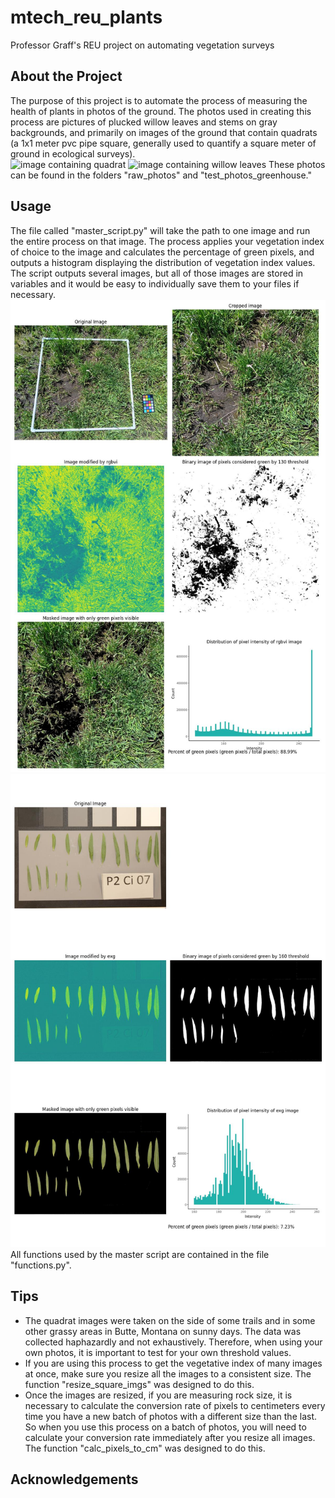 # mtech_reu_plants
 Professor Graff's REU project on automating vegetation surveys

## About the Project
The purpose of this project is to automate the process of measuring the health of plants in photos of the ground. The photos used in creating this process are pictures of plucked willow leaves and stems on gray backgrounds, and primarily on images of the ground that contain quadrats (a 1x1 meter pvc pipe square, generally used to quantify a square meter of ground in ecological surveys).  
![image containing quadrat](raw_photos/20240530_164307.jpg)
![image containing willow leaves](test_photos_greenhouse/image_1.JPG)
These photos can be found in the folders "raw_photos" and "test_photos_greenhouse."

## Usage
The file called "master_script.py" will take the path to one image and run the entire process on that image. The process applies your vegetation index of choice to the image and calculates the percentage of green pixels, and outputs a histogram displaying the distribution of vegetation index values. The script outputs several images, but all of those images are stored in variables and it would be easy to individually save them to your files if necessary. 
![Example of output (quadrat)](results/master_script_output/example.jpg)
![Example of output (willow leaves)](results/master_script_output/example_greenhouse.jpg)
All functions used by the master script are contained in the file "functions.py". 

## Tips
- The quadrat images were taken on the side of some trails and in some other grassy areas in Butte, Montana on sunny days. The data was collected haphazardly and not exhaustively. Therefore, when using your own photos, it is important to test for your own threshold values.
- If you are using this process to get the vegetative index of many images at once, make sure you resize all the images to a consistent size. The function "resize_square_imgs" was designed to do this.
- Once the images are resized, if you are measuring rock size, it is necessary to calculate the conversion rate of pixels to centimeters every time you have a new batch of photos with a different size than the last. So when you use this process on a batch of photos, you will need to calculate your conversion rate immediately after you resize all images. The function "calc_pixels_to_cm" was designed to do this. 

## Acknowledgements